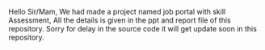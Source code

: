 Hello Sir/Mam,
We had made a project named job portal with skill Assessment, All the details is given in the ppt and report file of this repository.
Sorry for delay in the source code it will get update soon in this repository.
